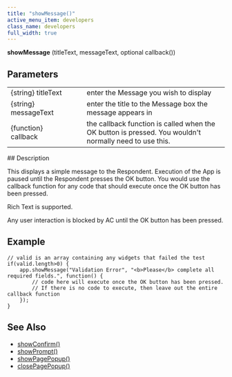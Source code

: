 ```yaml
---
title: "showMessage()"
active_menu_item: developers
class_name: developers
full_width: true
---
```



**showMessage** (titleText, messageText, optional callback())

## Parameters

<table>
<tr>
<td width="193">
{string} titleText

</td>
<td width="17">
</td>
<td width="670">
enter the Message you wish to display

</td>
</tr>
<tr>
<td width="193">
{string} messageText

</td>
<td width="17">
</td>
<td width="670">
enter the title to the Message box the message appears in

</td>
</tr>
<tr>
<td width="193">
{function} callback

</td>
<td width="17">
</td>
<td width="670">
the callback function is called when the OK button is pressed. You wouldn't normally need to use this.

</td>
</tr>
</table>
## Description

This displays a simple message to the Respondent. Execution of the App is paused until the Respondent presses the OK button. You would use the callback function for any code that should execute once the OK button has been pressed.

Rich Text is supported.

Any user interaction is blocked by AC until the OK button has been pressed.

## Example

    // valid is an array containing any widgets that failed the test
    if(valid.length>0) {
        app.showMessage("Validation Error", "<b>Please</b> complete all required fields.", function() {
            // code here will execute once the OK button has been pressed.
            // If there is no code to execute, then leave out the entire callback function
        });
    }
     
   

## See Also

 - [showConfirm()](/developers/user-guide/scripting-apis/client-api/app-functions/showconfirm)
 - [showPrompt()](/developers/user-guide/scripting-apis/client-api/app-functions/showprompt)
 - [showPagePopup()](/developers/user-guide/scripting-apis/client-api/page-functions/showpagepopup)
 - [closePagePopup()](/developers/user-guide/scripting-apis/client-api/page-functions/closepagepopup)

